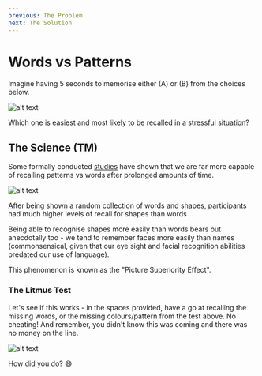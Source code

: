 ```yaml
---
previous: The Problem
next: The Solution
---
```


# Words vs Patterns

Imagine having 5 seconds to memorise either (A) or (B) from the choices below.

![alt text](/wordsvspattern.svg)

Which one is easiest and most likely to be recalled in a stressful situation?

## The Science (TM)

Some formally conducted [studies](https://en.wikipedia.org/wiki/Picture_superiority_effect) have shown that we are far more capable of recalling patterns vs words after prolonged amounts of time.

![alt text](/circles.svg)
<caption>After being shown a random collection of words and shapes, participants had much higher levels of recall for shapes than words</caption>

Being able to recognise shapes more easily than words bears out anecdotally too - we tend to remember faces more easily than names (commonsensical, given that our eye sight and facial recognition abilities predated our use of language).

This phenomenon is known as the "Picture Superiority Effect".

### The Litmus Test

Let's see if this works - in the spaces provided, have a go at recalling the missing words, or the missing colours/pattern from the test above. No cheating! And remember, you didn't know this was coming and there was no money on the line.

![alt text](/test.svg)

How did you do? 😄
​
